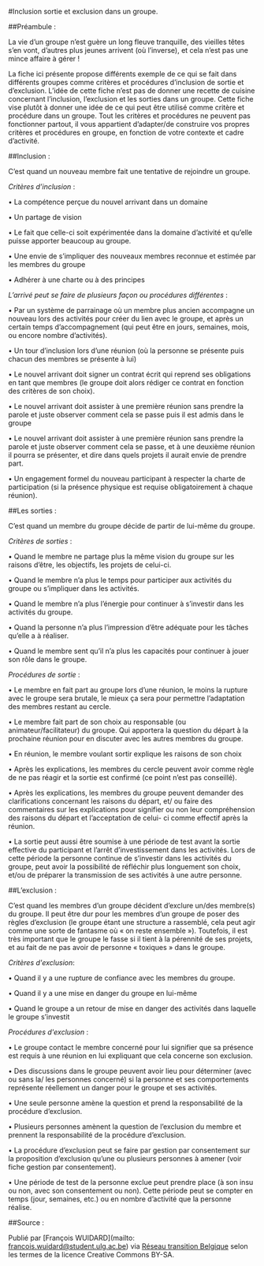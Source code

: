#Inclusion sortie et exclusion dans un groupe. 

##Préambule : 

La vie d’un groupe n’est guère un long fleuve tranquille, des vieilles têtes s’en vont, d’autres plus jeunes arrivent (où l’inverse), et cela n’est pas une mince affaire à gérer ! 

La fiche ici présente propose différents exemple de ce qui se fait dans différents groupes comme critères et procédures d’inclusion de sortie et d’exclusion. L’idée de cette fiche n’est pas de donner une recette de cuisine concernant l’inclusion, l’exclusion et les sorties dans un groupe. Cette fiche vise plutôt à donner une idée de ce qui peut être utilisé comme critère et procédure dans un groupe. Tout les critères et procédures ne peuvent  pas fonctionner partout, il vous appartient d’adapter/de construire vos propres critères et procédures en groupe, en fonction de votre contexte et cadre d’activité. 

##Inclusion : 

C’est quand un nouveau membre fait une tentative de rejoindre un groupe. 

*Critères d’inclusion* : 

•	La compétence perçue du nouvel arrivant dans un domaine

•	Un partage de vision 

•	Le fait que celle-ci soit expérimentée dans la domaine d’activité et qu’elle puisse apporter beaucoup au groupe. 

•	Une envie de s’impliquer des nouveaux membres reconnue et estimée par les membres du groupe

•	Adhérer à une charte ou à des principes

*L’arrivé peut se faire de plusieurs façon ou procédures différentes* : 

•	Par un système de parrainage où un membre plus ancien accompagne un nouveau lors des activités pour créer du lien avec le groupe, et après un certain temps d’accompagnement (qui peut être en jours, semaines, mois, ou encore nombre d’activités). 

•	Un tour d’inclusion lors d’une réunion (où la personne se présente puis chacun des membres se présente à lui)

•	Le nouvel arrivant doit signer un contrat écrit qui reprend ses obligations en tant que membres (le groupe doit alors rédiger ce contrat en fonction des critères de son choix). 

•	Le nouvel arrivant doit assister à une première réunion sans prendre la parole et juste observer comment cela se passe puis il est admis dans le groupe

•	Le nouvel arrivant doit assister à une première réunion sans prendre la parole et juste observer comment cela se passe, et à une deuxième réunion il pourra se présenter, et dire dans quels projets il aurait envie de prendre part. 

•	Un engagement formel du nouveau participant à respecter la charte de participation (si la présence physique est requise obligatoirement à chaque réunion). 

##Les sorties : 

C’est quand un membre du groupe décide de partir de lui-même du groupe. 

*Critères de sorties* : 

•	Quand le membre ne partage plus la même vision du groupe sur les raisons d’être, les objectifs, les projets de celui-ci. 

•	Quand le membre n’a plus le temps pour participer aux activités du groupe ou s’impliquer dans les activités. 

•	Quand le membre n’a plus l’énergie pour continuer à s’investir dans les activités du groupe. 

•	Quand la personne n’a plus l’impression d’être adéquate pour les tâches qu’elle a à réaliser. 

•	Quand le membre sent qu’il n’a plus les capacités pour continuer à jouer son rôle dans le groupe. 

*Procédures de sortie* : 

•	Le membre en fait part au groupe lors d’une réunion, le moins la rupture avec le groupe sera brutale, le mieux ça sera pour permettre l’adaptation des membres restant au cercle.

•	Le membre fait part de son choix au responsable (ou animateur/facilitateur) du groupe. Qui apportera la question du départ à la prochaine réunion pour en discuter avec les autres membres du groupe. 

•	En réunion, le membre voulant sortir explique les raisons de son choix

•	Après les explications, les membres du cercle peuvent avoir comme règle de ne pas réagir et la sortie est confirmé (ce point n’est pas conseillé). 

•	Après les explications, les membres du groupe peuvent demander des clarifications concernant les raisons du départ, et/ ou faire des commentaires sur les explications pour signifier ou non leur compréhension des raisons du départ et l’acceptation de celui- ci comme effectif après la réunion. 

•	La sortie peut aussi être soumise à une période de test avant la sortie effective du participant et l’arrêt d’investissement dans les activités. Lors de cette période la personne continue de s’investir dans les activités du groupe, peut avoir la possibilité de réfléchir plus longuement son choix, et/ou de préparer la transmission de ses activités à une autre personne. 

##L’exclusion : 

C’est quand les membres d’un groupe décident d’exclure un/des membre(s) du groupe. Il peut être dur pour les membres d’un groupe de poser des règles d’exclusion (le groupe étant une structure a rassemblé, cela peut agir comme une sorte de fantasme où « on reste ensemble »). Toutefois, il est très important que le groupe le fasse si il tient à la pérennité de ses projets, et au fait de ne pas avoir de personne « toxiques » dans le groupe. 

*Critères d'exclusion*: 

•	Quand il y a une rupture de confiance avec les membres du groupe. 

•	Quand il y a une mise en danger du groupe en lui-même

•	Quand le groupe a un retour de mise en danger des activités dans laquelle le groupe s’investit

*Procédures d'exclusion* : 

•	Le groupe contact le membre concerné pour lui signifier que sa présence est requis à une réunion en lui expliquant que cela concerne son exclusion. 

•	Des discussions dans le groupe peuvent avoir lieu pour déterminer (avec ou sans la/ les personnes concerné) si la personne et ses comportements représente réellement un danger pour le groupe et ses activités.

•	Une seule personne amène la question et prend la responsabilité de la procédure d’exclusion. 

•	Plusieurs personnes amènent la question de l’exclusion du membre et prennent la responsabilité de la procédure d’exclusion. 

•	La procédure d’exclusion peut se faire par gestion par consentement sur la proposition d’exclusion qu’une ou plusieurs personnes à amener (voir fiche gestion par consentement). 

•	Une période de test de la personne exclue peut prendre place (à son insu ou non, avec son consentement ou non). Cette période peut se compter en temps (jour, semaines, etc.) ou en nombre d’activité que la personne réalise. 


##Source : 

Publié par [François WUIDARD](mailto: francois.wuidard@student.ulg.ac.be) via [Réseau transition Belgique]( http://www.reseautransition.be/) selon les termes de la licence Creative Commons BY-SA. 
